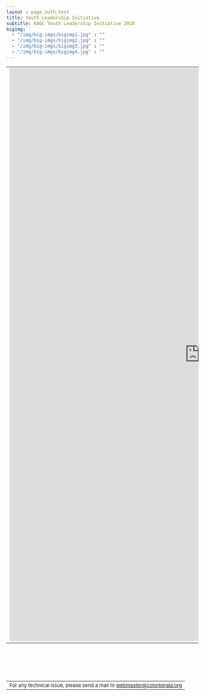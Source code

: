 ```yaml
---
layout : page_auth_test
title: Youth Leadership Initiative
subtitle: KAOC Youth Leadership Initiative 2018
bigimg:
  - "/img/big-imgs/bigimg1.jpg" : ""
  - "/img/big-imgs/bigimg2.jpg" : ""
  - "/img/big-imgs/bigimg3.jpg" : ""
  - "/img/big-imgs/bigimg4.jpg" : ""
---
```

  <table align="center" style="border:0">
 <tr style="border:0;background:transparent"> <td style="border:0;background:transparent">
 <iframe src="https://docs.google.com/forms/d/e/1FAIpQLSckAXQcinQEAapODiQM_pFlfvtUL_Hc5BN05_ySKoylxfDXhA/viewform?usp=sf_link" width="999" height="1500" frameborder="0" marginheight="0" marginwidth="0">Loading...</iframe>
 </td></tr>
  </table>
  <table align="center" style="border:0"> <tr style="border:0;background:transparent">
      </td>
  </tr></table>
  <br/><br/><br/>
  <table>
  <tr style="border:0;background:transparent">
   <td style="border:0"> <font size="2"> For any technical issue, please send a mail to <u> webmaster@colorkerala.org </u></font></td></tr>
  <tr style="border:0;background:transparent">
  </table>

